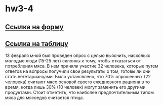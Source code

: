 # hw3-4
## [Ссылка на форму](https://docs.google.com/forms/d/1LHk1E3ZqOQxbpQI3Dj12crAsDk1A3VQF12r4PMQ0Ckw/edit)
## [Ссылка на таблицу](https://docs.google.com/spreadsheets/d/1nJVXw2r1o2ECOE5w111HAsE0jST8C3fAuHdCY6XVE9I/edit#gid=1187565634&fvid=994222013)
13 февраля мной был проведен опрос с целью выяснить, насколько молодые люди (15-25 лет) склонны к тому, чтобы отказаться от потребления мяса. В нем приняли участие 32 человека, которые путем ответов на вопросы получили свои результаты о том, готовы ли они стать вегетарианцами. Было установлено, что 70% опрошенных (22 человека) считают мясо основой своего ежедневного рациона в то время, когда лишь 30% (10 человек) могут заменить его другими продуктами. Стоит отметить, что наиболее предпочтительным типом мяса для мясоедов считается птица.
